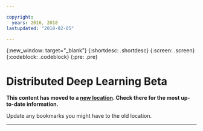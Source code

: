 ```yaml
---

copyright:
  years: 2016, 2018
lastupdated: "2018-02-05"

---
```

{:new_window: target="_blank"}
{:shortdesc: .shortdesc}
{:screen: .screen}
{:codeblock: .codeblock}
{:pre: .pre}

# Distributed Deep Learning <span class='tag--beta'>Beta</span>

**This content has moved to a [new location](https://dataplatform.ibm.com/docs/content/analyze-data/ml_dlaas_distributed.html). Check there for the most up-to-date information.** 

Update any bookmarks you might have to the old location.


_____________

